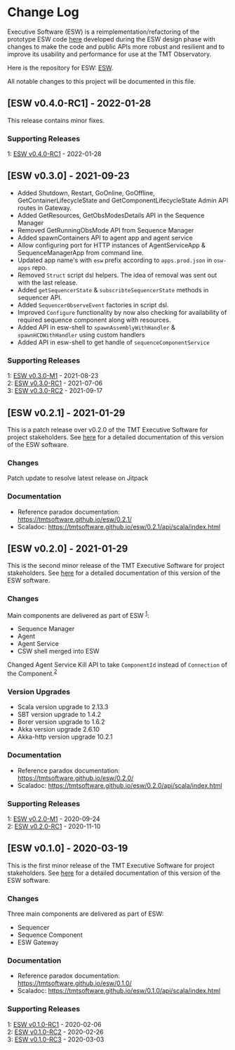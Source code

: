 # Change Log

Executive Software (ESW) is a reimplementation/refactoring of the prototype ESW code [here](https://github.com/tmtsoftware/esw-prototype)
developed during the ESW design phase with changes to make the code and public APIs
more robust and resilient and to improve its usability and performance for use at the
TMT Observatory.

Here is the repository for ESW: [ESW](https://github.com/tmtsoftware/esw).

All notable changes to this project will be documented in this file.

## [ESW v0.4.0-RC1] - 2022-01-28

This release contains minor fixes.

### Supporting Releases

<a name="0-4-0-1"></a>1: [ESW v0.4.0-RC1](https://github.com/tmtsoftware/esw/releases/tag/v0.4.0-RC1) - 2022-01-28<br>

## [ESW v0.3.0] - 2021-09-23

- Added Shutdown, Restart, GoOnline, GoOffline, GetContainerLifecycleState and GetComponentLifecycleState Admin API routes in Gateway.
- Added GetResources, GetObsModesDetails API in the Sequence Manager
- Removed GetRunningObsMode API from Sequence Manager
- Added spawnContainers API to agent app and agent service
- Allow configuring port for HTTP instances of AgentServiceApp & SequenceManagerApp from command line.
- Updated app name's with `esw` prefix according to `apps.prod.json` in `osw-apps` repo.
- Removed `Struct` script dsl helpers. The idea of removal was sent out with the last release.
- Added `getSequencerState` & `subscribteSequencerState` methods in sequencer API.
- Added `SequencerObserveEvent` factories in script dsl.
- Improved `Configure` functionality by now also checking for availability of required sequence component along with resources.
- Added API in esw-shell to `spawnAssemblyWithHandler` & `spawnHCDWithHandler` using custom handlers
- Added API in esw-shell to get handle of `sequenceComponentService`

### Supporting Releases

<a name="0-3-0-1"></a>1: [ESW v0.3.0-M1](https://github.com/tmtsoftware/esw/releases/tag/v0.3.0-M1) - 2021-08-23<br>
<a name="0-3-0-2"></a>2: [ESW v0.3.0-RC1](https://github.com/tmtsoftware/esw/releases/tag/v0.3.0-RC1) - 2021-07-06<br>
<a name="0-3-0-3"></a>3: [ESW v0.3.0-RC2](https://github.com/tmtsoftware/esw/releases/tag/v0.3.0-RC2) - 2021-09-17<br>

## [ESW v0.2.1] - 2021-01-29

This is a patch release over v0.2.0 of the TMT Executive Software for project stakeholders.
See [here](https://tmtsoftware.github.io/esw/0.2.1/) for a detailed documentation of this version of the ESW software.

### Changes

Patch update to resolve latest release on Jitpack

### Documentation
- Reference paradox documentation: https://tmtsoftware.github.io/esw/0.2.1/
- Scaladoc: https://tmtsoftware.github.io/esw/0.2.1/api/scala/index.html

## [ESW v0.2.0] - 2021-01-29

This is the second minor release of the TMT Executive Software for project stakeholders.
See [here](https://tmtsoftware.github.io/esw/0.2.0/) for a detailed documentation of this version of the ESW software.

### Changes
Main components are delivered as part of ESW <sup>[1](#0-2-0-1)</sup>:
- Sequence Manager
- Agent
- Agent Service
- CSW shell merged into ESW

Changed Agent Service Kill API to take `ComponentId` instead of `Connection` of the Component.<sup>[2](#0-2-0-2)</sup>

### Version Upgrades
- Scala version upgrade to 2.13.3
- SBT version upgrade to 1.4.2
- Borer version upgrade to 1.6.2
- Akka version upgrade 2.6.10
- Akka-http version upgrade 10.2.1

### Documentation
- Reference paradox documentation: https://tmtsoftware.github.io/esw/0.2.0/
- Scaladoc: https://tmtsoftware.github.io/esw/0.2.0/api/scala/index.html

### Supporting Releases

<a name="0-2-0-1"></a>1: [ESW v0.2.0-M1](https://github.com/tmtsoftware/esw/releases/tag/v0.2.0-M1) - 2020-09-24<br>
<a name="0-2-0-2"></a>2: [ESW v0.2.0-RC1](https://github.com/tmtsoftware/esw/releases/tag/v0.2.0-RC1) - 2020-11-10<br>

## [ESW v0.1.0] - 2020-03-19

This is the first minor release of the TMT Executive Software for project stakeholders.
See [here](https://tmtsoftware.github.io/esw/0.1.0/) for a detailed documentation of this version of the ESW software.

### Changes
Three main components are delivered as part of ESW:
* Sequencer
* Sequence Component
* ESW Gateway

### Documentation
- Reference paradox documentation: https://tmtsoftware.github.io/esw/0.1.0/
- Scaladoc: https://tmtsoftware.github.io/esw/0.1.0/api/scala/index.html

### Supporting Releases

<a name="0-1-0-1"></a>1: [ESW v0.1.0-RC1](https://github.com/tmtsoftware/esw/releases/tag/v0.1.0-RC1) - 2020-02-06<br>
<a name="0-1-0-2"></a>2: [ESW v0.1.0-RC2](https://github.com/tmtsoftware/esw/releases/tag/v0.1.0-RC2) - 2020-02-26<br>
<a name="0-1-0-3"></a>3: [ESW v0.1.0-RC3](https://github.com/tmtsoftware/esw/releases/tag/v0.1.0-RC3) - 2020-03-03<br>
